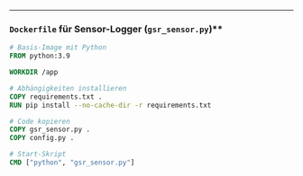 
---

### `Dockerfile` für Sensor-Logger (`gsr_sensor.py`)**
```dockerfile
# Basis-Image mit Python
FROM python:3.9

WORKDIR /app

# Abhängigkeiten installieren
COPY requirements.txt .
RUN pip install --no-cache-dir -r requirements.txt

# Code kopieren
COPY gsr_sensor.py .
COPY config.py .

# Start-Skript
CMD ["python", "gsr_sensor.py"]

